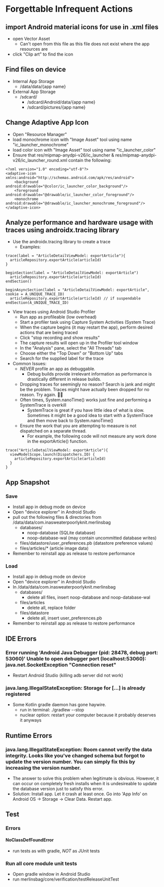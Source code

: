 # Forgettable Infrequent Actions

## import Android material icons for use in .xml files
- open Vector Asset
  - Can't open from this file as this file does not exist where the app resources are
- click "Clip art" to find the icon

## Find files on device
- Internal App Storage
  - /data/data/{app name}
- External App Storage
  - /sdcard/
    - /sdcard/Android/data/{app name}
    - /sdcard/pictures/{app name}

## Change Adaptive App Icon
- Open "Resource Manager"
- load monochrome icon with "Image Asset" tool using name "ic_launcher_monochrome"
- load color icon with "Image Asset" tool using name "ic_launcher_color"
- Ensure that res/mipmap-anydpi-v26/ic_launcher & res/mipmap-anydpi-v26/ic_launcher_round.xml contain the following:
```
<?xml version="1.0" encoding="utf-8"?>
<adaptive-icon xmlns:android="http://schemas.android.com/apk/res/android">
    <background android:drawable="@color/ic_launcher_color_background"/>
    <foreground android:drawable="@drawable/ic_launcher_color_foreground"/>
    <monochrome android:drawable="@drawable/ic_launcher_monochrome_foreground"/>
</adaptive-icon>
``` 

## Analyze performance and hardware usage with traces using androidx.tracing library
- Use the androidx.tracing library to create a trace
  - Examples:
``` 
trace(label = "ArticleDetailViewModel: exportArticle"){
  articleRepository.exportArticle(articleId)
}
``` 
``` 
beginSection(label = "ArticleDetailViewModel: exportArticle")
  articleRepository.exportArticle(articleId)
endSection()
``` 
``` 
beginAsyncSection(label = "ArticleDetailViewModel: exportArticle", cookie = A_UNIQUE_TRACE_ID)
  articleRepository.exportArticle(articleId) // if suspendable
endSection(A_UNIQUE_TRACE_ID)
``` 
- View traces using Android Studio Profiler
  - Run app as profileable (low overhead)
  - Start a profiler task using Capture System Activities (System Trace)
  - When the capture begins (it may restart the app), perform desired actions that are being traced
  - Click "stop recording and show results"
  - The capture results will open up in the Profiler tool window
  - In the "Analysis" pane, select the "All Threads" tab
  - Choose either the "Top Down" or "Bottom Up" tabs
  - Search for the supplied label for the trace
- Common Issues:
  - *NEVER* profile an app as debuggable. 
    - Debug builds provide irrelevant information as performance is drastically different in release builds.
  - Dropping traces for seemingly no reason? Search is jank and might be the problem. Traces might have actually been dropped for no reason. Try again. 🤷‍♀️
  - Often times, System.nanoTime() works just fine and performing a SystemTrace is overkill
    - SystemTrace is great if you have little idea of what is slow. Sometimes it might be a good idea to start with a SystemTrace and then move back to System.nanoTime()
  - Ensure the work that you are attempting to measure is not dispatched on a separate thread.
    - For example, the following code will not measure any work done in the exportArticle() function.
``` 
trace("ArticleDetailViewModel: exportArticle"){
  viewModelScope.launch(Dispatchers.IO) {
    articleRepository.exportArticle(articleId)
  }
}
``` 

## App Snapshot
### Save
- Install app in debug mode on device
- Open "device explorer" in Android Studio
- pull out the following files & directories from /data/data/com.inasweaterpoorlyknit.merlinsbag
  - databases/
    - noop-database (SQLite database)
    - noop-database-wal (may contain uncommitted database writes)
  - files/datastore/user_preferences.pb (datastore preference values)
  - files/articles/* (article image data)
- Remember to reinstall app as release to restore performance
### Load
- Install app in debug mode on device
- Open "device explorer" in Android Studio
- In /data/data/com.inasweaterpoorlyknit.merlinsbag
  - databases/
    - delete all files, insert noop-database and noop-database-wal
  - files/articles
    - delete all, replace folder
  - files/datastore
    - delete all, insert user_preferences.pb
- Remember to reinstall app as release to restore performance

## IDE Errors
### Error running 'Android Java Debugger (pid: 28478, debug port: 53060)' Unable to open debugger port (localhost:53060): java.net.SocketException "Connection reset"
- Restart Android Studio (killing adb server did not work)

### java.lang.IllegalStateException: Storage for [...] is already registered
- Some Kotlin gradle daemon has gone haywire.
  - run in terminal: ./gradlew --stop
  - nuclear option: restart your computer because it probably deserves it anyways

## Runtime Errors
### java.lang.IllegalStateException: Room cannot verify the data integrity. Looks like you've changed schema but forgot to update the version number. You can simply fix this by increasing the version number.
- The answer to solve this problem when legitimate is obvious. However, it can occur on completely fresh installs when it is undesireable to update the database version just to satisfy this error.
- Solution: Install app. Let it crash at least once. Go into 'App Info' on Android OS -> Storage -> Clear Data. Restart app.

## Test

### Errors
#### NoClassDefFoundError
- run tests as with gradle, *NOT* as JUnit tests

### Run all core module unit tests
- Open gradle window in Android Studio
- run merlinsbag/core/verification/testReleaseUnitTest